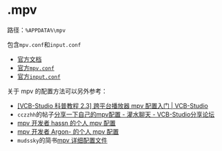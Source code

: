 # .mpv

路径：`%APPDATA%\mpv`

包含`mpv.conf`和`input.conf`

- [官方文档](https://mpv.io/manual/master/#keyboard-control)
- [官方`mpv.conf`](https://github.com/mpv-player/mpv/blob/master/etc/mpv.conf)
- [官方`input.conf`](https://github.com/mpv-player/mpv/blob/master/etc/input.conf)

关于 mpv 的配置方法可以另外参考：

- [[VCB-Studio 科普教程 2.3] 跨平台播放器 mpv 配置入门 | VCB-Studio](https://vcb-s.com/archives/7594)
- `cczzhh`的帖子[分享一下自己的mpv配置 - 灌水聊天 - VCB-Studio分享论坛](https://bbs.vcb-s.com/thread-2730-1-1.html)
- [mpv 开发者 hassn 的个人 mpv 配置](https://github.com/haasn/gentoo-conf/blob/xor/home/nand/.mpv/config)
- [mpv 开发者 Argon- 的个人 mpv 配置](https://github.com/Argon-/mpv-config/blob/master/mpv.conf)
- `mudssky`的简书[mpv 详细配置文件](https://www.jianshu.com/p/3dfd11a9c2a7)